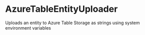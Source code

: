 # AzureTableEntityUploader
Uploads an entity to Azure Table Storage as strings using system environment variables
